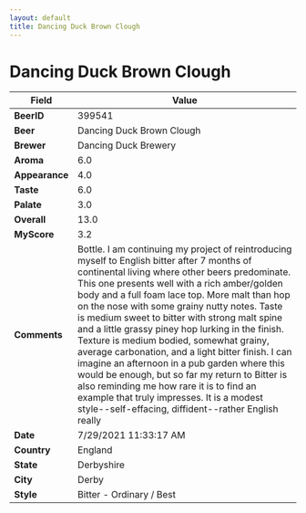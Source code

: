 ```yaml
---
layout: default
title: Dancing Duck Brown Clough
---
```


# Dancing Duck Brown Clough

| Field         | Value     |
|---------------|-----------|
| **BeerID** | 399541 |
| **Beer** | Dancing Duck Brown Clough |
| **Brewer** | Dancing Duck Brewery |
| **Aroma** | 6.0 |
| **Appearance** | 4.0 |
| **Taste** | 6.0 |
| **Palate** | 3.0 |
| **Overall** | 13.0 |
| **MyScore** | 3.2 |
| **Comments** | Bottle. I am continuing my project of reintroducing myself to English bitter after 7 months of continental living where other beers predominate. This one presents well with a rich amber/golden body and a full foam lace top. More malt than hop on the nose with some grainy nutty notes. Taste is medium sweet to bitter with strong malt spine and a little grassy piney hop lurking in the finish. Texture is medium bodied, somewhat grainy, average carbonation, and a light bitter finish. I can imagine an afternoon in a pub garden where this would be enough, but so far my return to Bitter is also reminding me how rare it is to find an example that truly impresses. It is a modest style--self-effacing, diffident--rather English really |
| **Date** | 7/29/2021 11:33:17 AM |
| **Country** | England |
| **State** | Derbyshire |
| **City** | Derby |
| **Style** | Bitter - Ordinary / Best |
